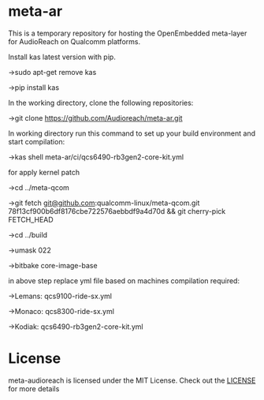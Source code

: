 # meta-ar


This is a temporary repository for hosting the OpenEmbedded meta-layer for AudioReach on Qualcomm platforms.

Install kas latest version with pip.

->sudo apt-get remove kas

->pip install kas

In the working directory, clone the following repositories:

->git clone https://github.com/Audioreach/meta-ar.git

In working directory run this command to set up your build environment and start compilation:

->kas shell meta-ar/ci/qcs6490-rb3gen2-core-kit.yml

for apply kernel patch

->cd ../meta-qcom

->git fetch git@github.com:qualcomm-linux/meta-qcom.git 78f13cf900b6df8176cbe722576aebbdf9a4d70d && git cherry-pick FETCH_HEAD

->cd ../build

->umask 022

->bitbake core-image-base

in above step replace yml file based on machines compilation required:

->Lemans: qcs9100-ride-sx.yml

->Monaco: qcs8300-ride-sx.yml

->Kodiak: qcs6490-rb3gen2-core-kit.yml


# License
meta-audioreach is licensed under the MIT License. Check out the [LICENSE](LICENSE) for more details
